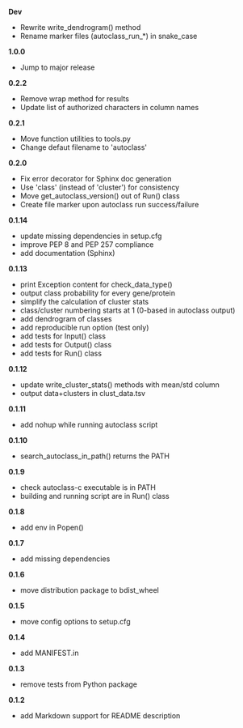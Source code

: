 **Dev**
- Rewrite write_dendrogram() method
- Rename marker files (autoclass_run_*) in snake_case

**1.0.0**
- Jump to major release

**0.2.2**
- Remove wrap method for results
- Update list of authorized characters in column names

**0.2.1**
- Move function utilities to tools.py
- Change defaut filename to 'autoclass'

**0.2.0**
- Fix error decorator for Sphinx doc generation
- Use 'class' (instead of 'cluster') for consistency
- Move get_autoclass_version() out of Run() class
- Create file marker upon autoclass run success/failure

**0.1.14**
- update missing dependencies in setup.cfg
- improve PEP 8 and PEP 257 compliance
- add documentation (Sphinx)

**0.1.13**
- print Exception content for check_data_type()
- output class probability for every gene/protein
- simplify the calculation of cluster stats
- class/cluster numbering starts at 1 (0-based in autoclass output)
- add dendrogram of classes
- add reproducible run option (test only)
- add tests for Input() class
- add tests for Output() class
- add tests for Run() class

**0.1.12**
- update write_cluster_stats() methods with mean/std column
- output data+clusters in clust_data.tsv

**0.1.11**
- add nohup while running autoclass script

**0.1.10**
- search_autoclass_in_path() returns the PATH

**0.1.9**
- check autoclass-c executable is in PATH
- building and running script are in Run() class

**0.1.8**
- add env in Popen()

**0.1.7**
- add missing dependencies

**0.1.6**
- move distribution package to bdist_wheel

**0.1.5**
- move config options to setup.cfg

**0.1.4**
- add MANIFEST.in

**0.1.3**
- remove tests from Python package

**0.1.2**
- add Markdown support for README description
